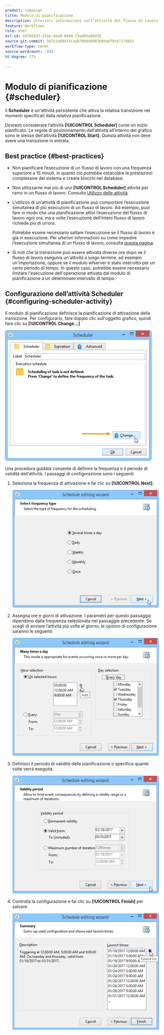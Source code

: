 ```yaml
---
product: campaign
title: Modulo di pianificazione
description: Ulteriori informazioni sull’attività del flusso di lavoro Scheduler
feature: Workflows
role: User
exl-id: ed70d2d3-251e-4ee8-84d4-73ad03e8dd35
source-git-commit: 567c2e84433caab708ddb9026dda6f9cb717d032
workflow-type: tm+mt
source-wordcount: '332'
ht-degree: 17%

---
```


# Modulo di pianificazione {#scheduler}



Il **Scheduler** è un&#39;attività persistente che attiva la relativa transizione nei momenti specificati dalla relativa pianificazione.

Dovresti considerare l’attività **[!UICONTROL Scheduler]** come un inizio pianificato. Le regole di posizionamento dell’attività all’interno del grafico sono le stesse dell’attività **[!UICONTROL Start]**. Questa attività non deve avere una transizione in entrata.

## Best practice {#best-practices}

* Non pianificare l’esecuzione di un flusso di lavoro con una frequenza superiore a 15 minuti, in quanto ciò potrebbe ostacolare le prestazioni complessive del sistema e creare blocchi nel database.

* Non utilizzarne mai più di uno **[!UICONTROL Scheduler]** attività per ramo in un flusso di lavoro. Consulta [Utilizzo delle attività](workflow-best-practices.md#using-activities).

* L’utilizzo di un’attività di pianificazione può comportare l’esecuzione simultanea di più esecuzioni di un flusso di lavoro. Ad esempio, puoi fare in modo che una pianificazione attivi l’esecuzione del flusso di lavoro ogni ora, ma a volte l’esecuzione dell’intero flusso di lavoro richiede più di un’ora.

  Potrebbe essere necessario saltare l’esecuzione se il flusso di lavoro è già in esecuzione. Per ulteriori informazioni su come impedire l’esecuzione simultanea di un flusso di lavoro, consulta [questa pagina](monitor-workflow-execution.md#preventing-simultaneous-multiple-executions).

* Si noti che la transizione può essere attivata diverse ore dopo se il flusso di lavoro eseguiva un&#39;attività a lungo termine, ad esempio un&#39;importazione, oppure se il modulo wfserver è stato interrotto per un certo periodo di tempo. In questo caso, potrebbe essere necessario limitare l&#39;esecuzione dell&#39;operazione attivata dal modulo di pianificazione a un determinato intervallo di tempo.

## Configurazione dell’attività Scheduler {#configuring-scheduler-activity}

Il modulo di pianificazione definisce la pianificazione di attivazione della transizione. Per configurarlo, fare doppio clic sull&#39;oggetto grafico, quindi fare clic su **[!UICONTROL Change...]**

![](assets/s_user_segmentation_scheduler.png)

Una procedura guidata consente di definire la frequenza e il periodo di validità dell’attività. I passaggi di configurazione sono i seguenti:

1. Seleziona la frequenza di attivazione e fai clic su **[!UICONTROL Next]**.

   ![](assets/s_user_segmentation_scheduler2.png)

1. Assegna ore e giorni di attivazione. I parametri per questo passaggio dipendono dalla frequenza selezionata nel passaggio precedente. Se scegli di avviare l’attività più volte al giorno, le opzioni di configurazione saranno le seguenti:

   ![](assets/s_user_segmentation_scheduler3.png)

1. Definisci il periodo di validità della pianificazione o specifica quante volte verrà eseguita.

   ![](assets/s_user_segmentation_scheduler4.png)

1. Controlla la configurazione e fai clic su **[!UICONTROL Finish]** per salvare.

   ![](assets/s_user_segmentation_scheduler5.png)
